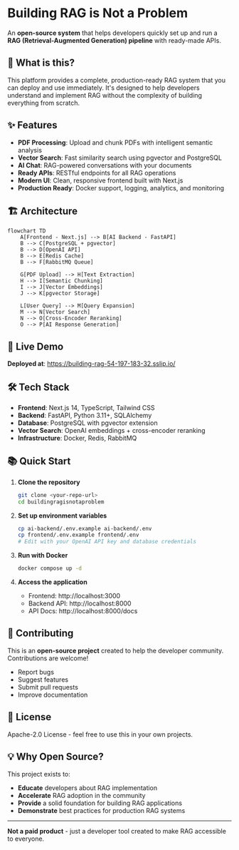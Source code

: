 # Building RAG is Not a Problem

An **open-source system** that helps developers quickly set up and run a **RAG (Retrieval-Augmented Generation) pipeline** with ready-made APIs.

## 🎯 What is this?

This platform provides a complete, production-ready RAG system that you can deploy and use immediately. It's designed to help developers understand and implement RAG without the complexity of building everything from scratch.

## ✨ Features

- **PDF Processing**: Upload and chunk PDFs with intelligent semantic analysis
- **Vector Search**: Fast similarity search using pgvector and PostgreSQL
- **AI Chat**: RAG-powered conversations with your documents
- **Ready APIs**: RESTful endpoints for all RAG operations
- **Modern UI**: Clean, responsive frontend built with Next.js
- **Production Ready**: Docker support, logging, analytics, and monitoring

## 🏗️ Architecture

```mermaid
flowchart TD
    A[Frontend - Next.js] --> B[AI Backend - FastAPI]
    B --> C[PostgreSQL + pgvector]
    B --> D[OpenAI API]
    B --> E[Redis Cache]
    B --> F[RabbitMQ Queue]
    
    G[PDF Upload] --> H[Text Extraction]
    H --> I[Semantic Chunking]
    I --> J[Vector Embeddings]
    J --> K[pgvector Storage]
    
    L[User Query] --> M[Query Expansion]
    M --> N[Vector Search]
    N --> O[Cross-Encoder Reranking]
    O --> P[AI Response Generation]
```

## 🚀 Live Demo

**Deployed at**: https://building-rag-54-197-183-32.sslip.io/

## 🛠️ Tech Stack

- **Frontend**: Next.js 14, TypeScript, Tailwind CSS
- **Backend**: FastAPI, Python 3.11+, SQLAlchemy
- **Database**: PostgreSQL with pgvector extension
- **Vector Search**: OpenAI embeddings + cross-encoder reranking
- **Infrastructure**: Docker, Redis, RabbitMQ

## 📚 Quick Start

1. **Clone the repository**
   ```bash
   git clone <your-repo-url>
   cd buildingragisnotaproblem
   ```

2. **Set up environment variables**
   ```bash
   cp ai-backend/.env.example ai-backend/.env
   cp frontend/.env.example frontend/.env
   # Edit with your OpenAI API key and database credentials
   ```

3. **Run with Docker**
   ```bash
   docker compose up -d
   ```

4. **Access the application**
   - Frontend: http://localhost:3000
   - Backend API: http://localhost:8000
   - API Docs: http://localhost:8000/docs

## 🤝 Contributing

This is an **open-source project** created to help the developer community. Contributions are welcome!

- Report bugs
- Suggest features
- Submit pull requests
- Improve documentation

## 📄 License

Apache-2.0 License - feel free to use this in your own projects.

## 💡 Why Open Source?

This project exists to:
- **Educate** developers about RAG implementation
- **Accelerate** RAG adoption in the community
- **Provide** a solid foundation for building RAG applications
- **Demonstrate** best practices for production RAG systems

---

**Not a paid product** - just a developer tool created to make RAG accessible to everyone.
